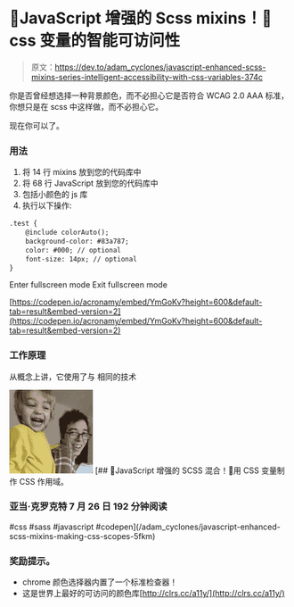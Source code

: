# 🎩JavaScript 增强的 Scss mixins！🎩css 变量的智能可访问性

> 原文：<https://dev.to/adam_cyclones/javascript-enhanced-scss-mixins-series-intelligent-accessibility-with-css-variables-374c>

你是否曾经想选择一种背景颜色，而不必担心它是否符合 WCAG 2.0 AAA 标准，你想只是在 scss 中这样做，而不必担心它。

现在你可以了。

### 用法

1.  将 14 行 mixins 放到您的代码库中
2.  将 68 行 JavaScript 放到您的代码库中
3.  包括小颜色的 js 库
4.  执行以下操作:

```
.test {
    @include colorAuto();
    background-color: #83a787;
    color: #000; // optional
    font-size: 14px; // optional 
} 
```

Enter fullscreen mode Exit fullscreen mode

[https://codepen.io/acronamy/embed/YmGoKv?height=600&default-tab=result&embed-version=2](https://codepen.io/acronamy/embed/YmGoKv?height=600&default-tab=result&embed-version=2)

### 工作原理

从概念上讲，它使用了与
相同的技术

[![adam_cyclones](img/31516d4e57cb048579f963723ed1de7b.png)](/adam_cyclones) [## 🎩JavaScript 增强的 SCSS 混合！🎩用 CSS 变量制作 CSS 作用域。

### 亚当·克罗克特 7 月 26 日 192 分钟阅读

#css #sass #javascript #codepen](/adam_cyclones/javascript-enhanced-scss-mixins-making-css-scopes-5fkm)

### 奖励提示。

*   chrome 颜色选择器内置了一个标准检查器！
*   这是世界上最好的可访问的颜色库[http://clrs.cc/a11y/](http://clrs.cc/a11y/)